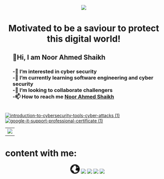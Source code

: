 
<!---
Noor-Ahmed-12/Noor-Ahmed-12 is a ✨ special ✨ repository because its `README.md` (this file) appears on your GitHub profile.
You can click the Preview link to take a look at your changes.
--->
<p align="center">
<img src = "https://images.pexels.com/photos/2915965/pexels-photo-2915965.jpeg?auto=compress&cs=tinysrgb&dpr=1&w=500" width:1000>
 </p>
<h1 align="center">Motivated to be a saviour to protect this digital world!</h1>

<ul>
<h2>👋Hi, I am Noor Ahmed Shaikh</h2>
<h3><strong>-👀 I’m interested in cyber security</strong><br>
<strong>-🌱 I’m currently learning software engineering and cyber security</strong><br>
<strong>-💞️ I’m looking to collaborate challengers</strong><br>
<strong>-📫 How to reach me <a href="https://www.linkedin.com/in/noor-ahmed-shaikh-2989691b4" target="_blank">Noor Ahmed Shaikh</a><br></strong><br></h3>
 </ul>
 

[
![introduction-to-cybersecurity-tools-cyber-attacks (1)](https://user-images.githubusercontent.com/60597399/111895867-cf5c4400-89d2-11eb-83a8-e69040cb0849.png)
](https://www.youracclaim.com/badges/28e2fe95-1973-4fd9-b519-a70624463684/public_url) [![google-it-support-professional-certificate (1)](https://user-images.githubusercontent.com/60597399/111895936-38dc5280-89d3-11eb-9fee-afca715d630f.png)](https://www.youracclaim.com/badges/a444519f-0b91-4380-89f2-bf63685a4c31/public_url)


<table align="center">
  <tr>
    <td align="center" style="padding=0;width=50%;">
      <img src="https://github-readme-stats.vercel.app/api/?username=Noor-Ahmed-12&title_color=4F8CC9&text_color=9f9f9f&show_icons=true&bg_color=00000000&hide_border=true&icon_color=4F8CC9&hide_title=true&count_private=true" />
    </td>
  </tr>
</table>

# content with me:
<ul align="center">
 <a href="https://technicalfaraz.com/author/noor_ahmed/" alt"noor's blog" target="_blank"><img src="https://raw.githubusercontent.com/iconic/open-iconic/master/svg/globe.svg" height="30" width"30"></a> 
<a href="https://web.facebook.com/profile.php?id=100010125183183/" alt"noor's facebook" target="_blank"><img src="https://cdn.jsdelivr.net/npm/simple-icons@3.0.1/icons/facebook.svg" height="30" width"30"></a> 
<a href="https://www.linkedin.com/in/noor-ahmed-shaikh-2989691b4/" alt"noor's LinkedIn" target="_blank"><img src="https://cdn.jsdelivr.net/npm/simple-icons@3.0.1/icons/linkedin.svg" height="30" width"30"></a>
<a href="https://www.twitter.com/NoorShykh54?s=09/" alt"noor's twitter" target="_blank"><img src="https://cdn.jsdelivr.net/npm/simple-icons@3.0.1/icons/twitter.svg" height="30" width"30"></a>
 <a href="https://www.instagram.com/noor_ahmed_shykh/" alt"noor's instagram" target="_blank"><img src="https://cdn.jsdelivr.net/npm/simple-icons@3.0.1/icons/instagram.svg" height="30" width"30"></a>
 </ul>
